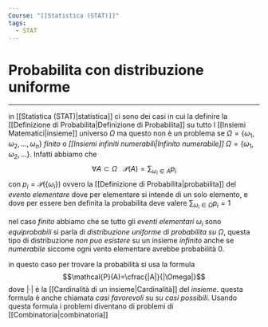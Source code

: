 ```yaml
---
Course: "[[Statistica (STAT)]]"
tags:
  - STAT
---
```

# Probabilita con distribuzione uniforme
---
in [[Statistica (STAT)|statistica]] ci sono dei casi in cui la definire la [[Definizione di Probabilita|Definizione di Probabilita]] su tutto l [[Insiemi Matematici|insieme]] universo $\Omega$ ma questo non è un problema se $\Omega=\{\omega_1,\omega_2,\dots,\omega_n\}$ _finito_ o _[[Insiemi infiniti numerabili|Infinito numerabile]]_  $\Omega=\{\omega_1,\omega_2,\dots\}$. Infatti abbiamo che $$\forall A\subset \Omega \ \ \ \mathcal{P}(A)=\sum_{\omega_{i}\in  A}p_{i}$$con $p_{i}=\mathcal{P}(\{\omega_{i}\})$ ovvero la [[Definizione di Probabilita|probabilita]] del _evento elementare_ dove per elementare si intende di un solo elemento, e dove per essere ben definita la probabilita deve valere $\sum_{\omega_{i}\in \Omega}p_{i}=1$


nel caso _finito_ abbiamo che se tutto gli _eventi elementari_ $\omega_{i}$ sono _equiprobabili_ si parla di _distribuzione uniforme di probabilita su_ $\Omega$, questa tipo di distribuzione _non puo esistere_ su un insieme _infinito_ anche se _numerabile_ siccome ogni vento elementare avrebbe probabilità $0$.

in questo caso per trovare la probabilità si usa la formula $$\mathcal{P}(A)=\cfrac{|A|}{|\Omega|}$$dove $|\cdot|$ è la [[Cardinalità di un insieme|Cardinalità]] del _insieme_. questa formula è anche chiamata _casi favorevoli_ su _su casi possibili_. Usando questa formula i problemi diventano di problemi di [[Combinatoria|combinatoria]] 
